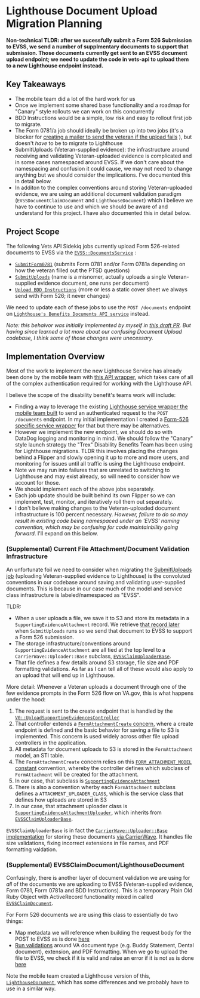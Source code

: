 # Lighthouse Document Upload Migration Planning

**Non-technical TLDR: after we sucessfully submit a Form 526 Submission to EVSS, we send a number of supplmentary documents to support that submission. Those documents currently get sent to an EVSS document upload endpoint; we need to update the code in vets-api to upload them to a new Lighthouse endpoint instead.**

## Key Takeaways
* The mobile team did a lot of the hard work for us
* Once we implement some shared base functionality and a roadmap for "Canary" style rollouts we can work on this concurrently
* BDD Instructions would be a simple, low risk and easy to rollout first job to migrate.
* The Form 0781/a job should ideally be broken up into two jobs (it's a blocker for [creating a mailer to send the veteran if the upload fails](https://github.com/department-of-veterans-affairs/va.gov-team/issues/80042) ), but doesn't _have_ to be to migrate to Lighthouse
* SubmitUploads (Veteran-supplied evidence): the infrastructure around receiving and validating Veteran-uploaded evidence is complicated and in some cases namespaced around EVSS. If we don't care about the namespacing and confusion it could cause, we may not need to change anything but we should consider the implications. I've documented this in detail below.
* In additon to the complex conventions around storing Veteran-uploaded evidence, we are using an additional document validation paradigm (`EVSSDocumentClaimDocument` and `LighthouseDocument`) which I believe we have to continue to use and which we should be aware of and understand for this project. I have also documented this in detail below.

## Project Scope

The following Vets API Sidekiq jobs currently upload Form 526-related documents to EVSS via the [`EVSS::DocumentsService`](https://github.com/department-of-veterans-affairs/vets-api/blob/master/lib/evss/documents_service.rb) :
* [`SubmitForm0781`](https://github.com/department-of-veterans-affairs/vets-api/blob/master/app/sidekiq/evss/disability_compensation_form/submit_form0781.rb) (submits Form 0781 and/or Form 0781a depending on how the veteran filled out the PTSD questions)
* [`SubmitUploads`](https://github.com/department-of-veterans-affairs/vets-api/blob/master/app/sidekiq/evss/disability_compensation_form/submit_uploads.rb) (name is a misnomer, actually uploads a single Veteran-supplied evidence document, one runs per document) 
* [`Upload BDD Instructions`](https://github.com/department-of-veterans-affairs/vets-api/blob/master/app/sidekiq/evss/disability_compensation_form/upload_bdd_instructions.rb) (more or less a static cover sheet we always send with Form 526; it never changes)

We need to update each of these jobs to use the `POST /documents` endpoint on [`Lighthouse's Benefits Documents API service`](https://dev-developer.va.gov/explore/api/benefits-documents/docs?version=current) instead.

_Note: this behaivor was initially implemented by myself in [this draft PR](https://github.com/department-of-veterans-affairs/vets-api/pull/13835). But having since learned a lot more about our confusing Document Upload codebase, I think some of those changes were unecessary._

## Implementation Overview

Most of the work to implement the new Lighthouse Service has already been done by the mobile team with [this API wrapper](https://github.com/department-of-veterans-affairs/vets-api/blob/master/lib/lighthouse/benefits_documents/configuration.rb), which takes care of all of the complex authentication required for working with the Lighthouse API.

I believe the scope of the disability benefit's teams work will include:
* Finding a way to leverage the existing [Lighthouse service wrapper the mobile team built](https://github.com/department-of-veterans-affairs/vets-api/blob/master/lib/lighthouse/benefits_documents/configuration.rb) to send an authenticated request to the `POST /documents` endpoint. In my initial implementation I created a [Form-526 specific service wrapper](https://github.com/department-of-veterans-affairs/vets-api/pull/13835/commits/1c52362257b4f69dbca46cba8d52a18a640409ab) for that but there may be alternatives.
* However we implement the new endpoint, we should do so with DataDog logging and monitoring in mind. We should follow the "Canary" style launch strategy the "Trex" Disability Benefits Team has been using for Lighthouse migrations. TLDR this involves placing the changes behind a Flipper and slowly opening it up to more and more users, and monitoring for issues until all traffic is using the Lighthouse endpoint.
* Note we may run into failures that are unrelated to switching to Lighthouse and may exist already, so will need to consider how we account for those.
* We should implement each of the above jobs separately.
* Each job update should be built behind its own Flipper so we can implement, test, monitor, and iteratively roll them out separately.
* I don't believe making changes to the Veteran-uploaded document infrastructure is 100 percent necessary. *However, failure to do so may result in existing code being namespaced under an 'EVSS' naming convention, which may be confusing for code maintainbility going forward*. I'll expand on this below.

### (Supplemental) Current File Attachment/Document Validation Infrastructure

An unfortunate foil we need to consider when migrating the [SubmitUploads job](https://github.com/department-of-veterans-affairs/vets-api/blob/master/app/sidekiq/evss/disability_compensation_form/submit_uploads.rb) (uploading Veteran-supplied evidence to Lighthouse) is the convoluted conventions in our codebase around saving and validating user-supplied documents. This is because in our case much of the model and service class infrastructure is labeled/namespaced as "EVSS".

TLDR:
* When a user uploads a file, we save it to S3 and store its metadata in a `SupportingEvidenceAttachment` record. We retrieve [that record later](https://github.com/department-of-veterans-affairs/vets-api/blob/master/app/sidekiq/evss/disability_compensation_form/submit_uploads.rb#L78) when `SubmitUploads` runs so we send that document to EVSS to support a Form 526 submission.
* The storage infrastructure/conventions around `SupportingEvidenceAttachment` are all tied at the top level to a `CarrierWave::Uploader::Base` subclass, [`EVSSClaimUploaderBase`](https://github.com/department-of-veterans-affairs/vets-api/blob/master/app/uploaders/evss_claim_document_uploader_base.rb).
* That file defines a few details around S3 storage, file size and PDF formatting validations. As far as I can tell all of these would also apply to an upload that will end up in Lighthouse. 


More detail:
Whenever a Veteran uploads a document through one of the few evidence prompts in the Form 526 flow on VA.gov, this is what happens under the hood:
1. The request is sent to the create endpoint that is handled by the [`V0::UploadSupportingEvidencesController`](https://github.com/department-of-veterans-affairs/vets-api/blob/master/app/controllers/v0/upload_supporting_evidences_controller.rb)
2. That controller extends a [`FormAttachmentCreate` concern](https://github.com/department-of-veterans-affairs/vets-api/blob/master/app/controllers/concerns/form_attachment_create.rb), where a create endpoint is defined and the basic behavior for saving a file to S3 is implemented. This concern is used widely across other file upload controllers in the application.
3. All metadata for document uploads to S3 is stored in the `FormAttachment` model, an STI table.
4.  The `FormAttachmentCreate` concern relies on this [`FORM_ATTACHMENT_MODEL` constant](https://github.com/department-of-veterans-affairs/vets-api/blob/master/app/controllers/concerns/form_attachment_create.rb#L36) convention, whereby the controller defines which subclass of `FormAttachment` will be created for the attachment.
5. In our case, that subclass is [`SupportingEvidenceAttachment`](https://github.com/department-of-veterans-affairs/vets-api/blob/master/app/models/supporting_evidence_attachment.rb)
6. There is also a convention wherby each `FormAttachment` subclass defines a `ATTACHMENT_UPLOADER_CLASS`, which is the service class that defines how uploads are stored in S3
7. In our case, that attachment uploader class is [`SupportingEvidenceAttachmentUploader`](https://github.com/department-of-veterans-affairs/vets-api/blob/master/app/uploaders/supporting_evidence_attachment_uploader.rb), which inherits from [`EVSSClaimUploaderBase`](https://github.com/department-of-veterans-affairs/vets-api/blob/master/app/uploaders/evss_claim_document_uploader_base.rb).

`EVSSClaimUploaderBase` is in fact the [`CarrierWave::Uploader::Base` implementation](https://www.rubydoc.info/gems/carrierwave/CarrierWave/Uploader/Base) for storing these documents [via CarrierWave](https://github.com/carrierwaveuploader/carrierwave). It handles file size validations, fixing incorrect extensions in file names, and PDF formatting valdation.


### (Supplemental) EVSSClaimDocument/LighthouseDocument

Confusingly, there is another layer of document validation we are using for _all_ of the documents we are uploading to EVSS (Veteran-supplied evidence, Form 0781, Form 0781a and BDD Instructions). This is a temporary Plain Old Ruby Object with ActiveRecord functionality mixed in called [`EVSSClaimDocument`](https://github.com/department-of-veterans-affairs/vets-api/blob/master/app/models/evss_claim_document.rb).

For Form 526 documents we are using this class to essentially do two things:
* Map metadata we will reference when building the request body for the POST to EVSS as is done [here](https://github.com/department-of-veterans-affairs/vets-api/blob/master/app/sidekiq/evss/disability_compensation_form/submit_uploads.rb#L106)
* [Run validations](https://github.com/department-of-veterans-affairs/vets-api/blob/master/app/models/evss_claim_document.rb#L19) around VA document type (e.g. Buddy Statement, Dental document), extension, and PDF formatting. When we go to upload the file to EVSS, we check if it is valid and raise an error if it is not as is done [here](https://github.com/department-of-veterans-affairs/vets-api/blob/master/app/sidekiq/evss/disability_compensation_form/submit_uploads.rb#L84)

Note the mobile team created a Lighthouse version of this, [`LighthouseDocument`](https://github.com/department-of-veterans-affairs/vets-api/blob/master/app/models/lighthouse_document.rb), which has some differences and we probably have to use in a similar way. 
